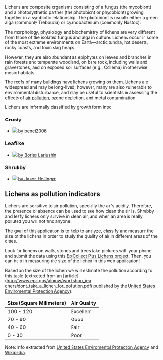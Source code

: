 Lichens are composite organisms consisting of a fungus (the mycobiont) and a
photosynthetic partner (the photobiont or phycobiont) growing together in a
symbiotic relationship. The photobiont is usually either a green alga
(commonly Trebouxia) or cyanobacterium (commonly Nostoc). 

The morphology,
physiology and biochemistry of lichens are very different from those of the
isolated fungus and alga in culture. Lichens occur in some of the most extreme
environments on Earth—arctic tundra, hot deserts, rocky coasts, and toxic slag
heaps. 

However, they are also abundant as epiphytes on leaves and branches in
rain forests and temperate woodland, on bare rock, including walls and
gravestones, and on exposed soil surfaces (e.g., Collema) in otherwise mesic
habitats. 

The roofs of many buildings have lichens growing on them. Lichens
are widespread and may be long-lived; however, many are also vulnerable to
environmental disturbance, and may be useful to scientists in assessing the
effects of [air pollution](http://www.nature.com/nature/journal/v289/n5795/abs/289289a0.html),
ozone depletion, and metal contamination.

Lichens are informally classified by growth form into:

### Crusty
  * ![](http://farm1.staticflickr.com/47/134314157_b17f465dfc.jpg)
    [ by benet2006](http://www.flickr.com/photos/benetd/134314157/)


### Leaflike
  * ![](http://farm3.staticflickr.com/2607/3986134065_faebf320c6.jpg)
    [ by Boriss Lariushin](http://www.flickr.com/photos/zquirell/3986134065/)


### Shrubby
  * ![](http://farm4.staticflickr.com/3294/2451758194_ea0bbfdcc9.jpg)
  [ by Jason Hollinger](http://www.flickr.com/photos/7147684@N03/2451758194/)

## Lichens as pollution indicators

Lichens are sensitive to air pollution, specially the air's acidity.
Therefore, the presence or absence can be used to see how clean the air is.
Shrubby and leafy lichens only survive in clean air, and when an area is
really polluted you will not find anyone.

The goal of this application is to help to analyze, classify and measure the
size of the lichens in order to study the quality of air in different areas of
the cities.

Look for lichens on walls, stones and trees take pictures with your phone and
submit the data using this [EpiCollect Plus Lichens
project](http://plus.epicollet.net/lichens). Then, you can help in measuring
the size of the lichen in this web application!

Based on the size of the lichen we will estimate the pollution according to
this table (extracted from an [article](http://www.epa.gov/airnow/workshop_tea
chers/dont_take_a_lichen_for_pollution.pdf) published by the [United States
Enviromental Protection Agency](http://www.epa.gov/)):

| Size (Square Milimeters) | Air Quality |   
|------|---------|
| 100 - 120 | Excellent       |
| 70 - 90      |  Good       |
| 40 - 60     |    Fair     |
| 0 - 30     |    Poor |

Note: Info extracted from [United States Enviromental Protection
Agency](http://www.epa.gov/) and
[Wikipedia](http://en.wikipedia.org/wiki/Lichen).
